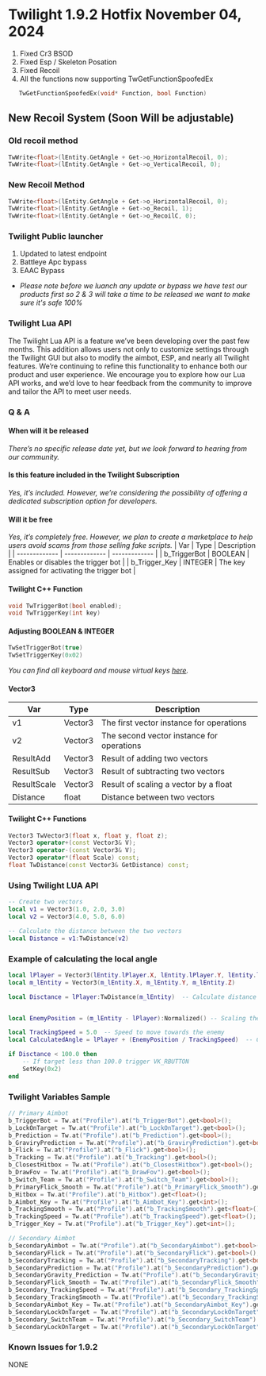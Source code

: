 # Twilight 1.9.2 Hotfix November 04, 2024
1. Fixed Cr3 BSOD
2. Fixed Esp / Skeleton Posation
3. Fixed Recoil
4. All the functions now supporting TwGetFunctionSpoofedEx
```cpp
   TwGetFunctionSpoofedEx(void* Function, bool Function)
```

## New Recoil System (Soon Will be adjustable)

### Old recoil method
```cpp
TwWrite<float>(lEntity.GetAngle + Get->o_HorizontalRecoil, 0);
TwWrite<float>(lEntity.GetAngle + Get->o_VerticalRecoil, 0);
```

### New Recoil Method
```cpp
TwWrite<float>(lEntity.GetAngle + Get->o_HorizontalRecoil, 0);
TwWrite<float>(lEntity.GetAngle + Get->o_Recoil, 1);
TwWrite<float>(lEntity.GetAngle + Get->o_RecoilC, 0);
```
### Twilight Public launcher
1. Updated to latest endpoint
2. Battleye Apc bypass
3. EAAC Bypass

- _Please note before we luanch any update or bypass we have test our products first so 2 & 3 will take a time to be released we want to make sure it's safe 100%_


### Twilight Lua API
The Twilight Lua API is a feature we’ve been developing over the past few months. This addition allows users not only to customize settings through the Twilight GUI but also to modify the aimbot, ESP, and nearly all Twilight features. We’re continuing to refine this functionality to enhance both our product and user experience. We encourage you to explore how our Lua API works, and we’d love to hear feedback from the community to improve and tailor the API to meet user needs.

### Q & A 
#### When will it be released 
_There’s no specific release date yet, but we look forward to hearing from our community._

#### Is this feature included in the Twilight Subscription
_Yes, it’s included. However, we’re considering the possibility of offering a dedicated subscription option for developers._

#### Will it be free
_Yes, it’s completely free. However, we plan to create a marketplace to help users avoid scams from those selling fake scripts._
| Var | Type | Description |
| ------------- | ------------- | ------------- |
| b_TriggerBot   | BOOLEAN  | Enables or disables the trigger bot  |
| b_Trigger_Key   | INTEGER  | The key assigned for activating the trigger bot  |

#### Twilight C++ Function 
```cpp
void TwTriggerBot(bool enabled);
void TwTriggerKey(int key)
```
#### Adjusting BOOLEAN & INTEGER 
```lua
TwSetTriggerBot(true)
TwSetTriggerKey(0x02)
```
_You can find all keyboard and mouse virtual keys [here](https://learn.microsoft.com/en-us/windows/win32/inputdev/virtual-key-codes)._

#### Vector3 
| Var  | Type | Description |
| ------------- | ------------- | ------------- |
| v1  | Vector3  | The first vector instance for operations  |
| v2  | Vector3  | The second vector instance for operations  |
| ResultAdd  | Vector3  | Result of adding two vectors  |
| ResultSub  | Vector3  | Result of subtracting two vectors  |
| ResultScale  | Vector3  | Result of scaling a vector by a float  |
| Distance  | float  | Distance between two vectors  |

#### Twilight C++ Functions 
```cpp
Vector3 TwVector3(float x, float y, float z);
Vector3 operator+(const Vector3& V);
Vector3 operator-(const Vector3& V);
Vector3 operator*(float Scale) const;
float TwDistance(const Vector3& GetDistance) const; 
```
### Using Twilight LUA API
```lua
-- Create two vectors
local v1 = Vector3(1.0, 2.0, 3.0)
local v2 = Vector3(4.0, 5.0, 6.0)

-- Calculate the distance between the two vectors
local Distance = v1:TwDistance(v2)
```

### Example of calculating the local angle 
```lua
local lPlayer = Vector3(lEntity.lPlayer.X, lEntity.lPlayer.Y, lEntity.lPlayer.Z)  -- Local player position
local m_lEntity = Vector3(m_lEntity.X, m_lEntity.Y, m_lEntity.Z)                  -- Target enemy position

local Disctance = lPlayer:TwDistance(m_lEntity)  -- Calculate distance to the enemy


local EnemyPosition = (m_lEntity - lPlayer):Normalized() -- Scaling the direction of the vector

local TrackingSpeed = 5.0  -- Speed to move towards the enemy
local CalculatedAngle = lPlayer + (EnemyPosition / TrackingSpeed)  -- Calculated the enemy position, Always the new angle should be "/" not * this will make the tracking aggressive

if Disctance < 100.0 then
    -- If target less than 100.0 trigger VK_RBUTTON
    SetKey(0x2) 
end
```
### Twilight Variables Sample
```cpp
// Primary Aimbot
b_TriggerBot = Tw.at("Profile").at("b_TriggerBot").get<bool>();
b_LockOnTarget = Tw.at("Profile").at("b_LockOnTarget").get<bool>();
b_Prediction = Tw.at("Profile").at("b_Prediction").get<bool>();
b_GraviryPrediction = Tw.at("Profile").at("b_GraviryPrediction").get<bool>();
b_Flick = Tw.at("Profile").at("b_Flick").get<bool>();
b_Tracking = Tw.at("Profile").at("b_Tracking").get<bool>();
b_ClosestHitbox = Tw.at("Profile").at("b_ClosestHitbox").get<bool>();
b_DrawFov = Tw.at("Profile").at("b_DrawFov").get<bool>();
b_Switch_Team = Tw.at("Profile").at("b_Switch_Team").get<bool>();
b_PrimaryFlick_Smooth = Tw.at("Profile").at("b_PrimaryFlick_Smooth").get<float>();
b_Hitbox = Tw.at("Profile").at("b_Hitbox").get<float>();
b_Aimbot_Key = Tw.at("Profile").at("b_Aimbot_Key").get<int>();
b_TrackingSmooth = Tw.at("Profile").at("b_TrackingSmooth").get<float>();
b_TrackingSpeed = Tw.at("Profile").at("b_TrackingSpeed").get<float>();
b_Trigger_Key = Tw.at("Profile").at("b_Trigger_Key").get<int>();

// Secondary Aimbot
b_SecondaryAimbot = Tw.at("Profile").at("b_SecondaryAimbot").get<bool>();
b_SecondaryFlick = Tw.at("Profile").at("b_SecondaryFlick").get<bool>();
b_SecondaryTracking = Tw.at("Profile").at("b_SecondaryTracking").get<bool>();
b_SecondaryPrediction = Tw.at("Profile").at("b_SecondaryPrediction").get<bool>();
b_SecondaryGravity_Prediction = Tw.at("Profile").at("b_SecondaryGravity_Prediction").get<bool>();
b_SecondaryFlick_Smooth = Tw.at("Profile").at("b_SecondaryFlick_Smooth").get<float>();
b_Secondary_TrackingSpeed = Tw.at("Profile").at("b_Secondary_TrackingSpeed").get<float>();
b_Secondary_TrackingSmooth = Tw.at("Profile").at("b_Secondary_TrackingSmooth").get<float>();
b_SecondaryAimbot_Key = Tw.at("Profile").at("b_SecondaryAimbot_Key").get<int>();
b_SecondaryLockOnTarget = Tw.at("Profile").at("b_SecondaryLockOnTarget").get<bool>();
b_Secondary_SwitchTeam = Tw.at("Profile").at("b_Secondary_SwitchTeam").get<bool>();
b_SecondaryLockOnTarget = Tw.at("Profile").at("b_SecondaryLockOnTarget").get<bool>();
```
### Known Issues for 1.9.2
NONE


